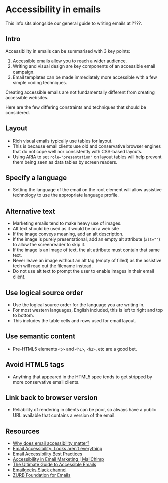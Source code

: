 # Accessibility in emails

This info sits alongside our general guide to writing emails at ????.

## Intro

Accessibility in emails can be summarised with 3 key points:

1. Accessible emails allow you to reach a wider audience.
1. Writing and visual design are key components of an accessible email campaign.
1. Email templates can be made immediately more accessible with a few simple coding techniques.

Creating accessible emails are not fundamentally different from creating accessible websites.

Here are the few differing constraints and techniques that should be considered.

## Layout

- Rich visual emails typically use tables for layout.
- This is because email clients use old and conservative browser engines that do not cope well nor consistently with CSS-based layouts.
- Using ARIA to set `role="presentation"` on layout tables will help prevent them being seen as data tables by screen readers.

## Specify a language

- Setting the language of the email on the root element will allow assistive technology to use the appropriate language profile.

## Alternative text

- Marketing emails tend to make heavy use of images.
- Alt text should be used as it would be on a web site
- If the image conveys meaning, add an alt description.
- If the image is purely presentational, add an empty alt attribute (`alt=""`) to allow the screenreader to skip it.
- If the image is an image of text, the alt attribute must contain that same text.
- Never leave an image without an alt tag (empty of filled) as the assistive tech will read out the filename instead.
- Do not use alt text to prompt the user to enable images in their email client.

## Use logical source order

- Use the logical source order for the language you are writing in.
- For most western languages, English included, this is left to right and top to bottom.
- This includes the table cells and rows used for email layout.

## Use semantic content

- Pre-HTML5 elements `<p>` and `<h1>`, `<h2>`, etc are a good bet.

## Avoid HTML5 tags

- Anything that appeared in the HTML5 spec tends to get stripped by more conservative email clients.

## Link back to browser version

- Reliability of rendering in clients can be poor, so always have a public URL available that contains a version of the email.

## Resources

- [Why does email accessibility matter?](https://content.myemma.com/blog/why-does-email-accessibility-matter)
- [Email Accessibility: Looks aren’t everything](https://explore.reallygoodemails.com/email-accessibility-looks-arent-everything-ad0b1f6af0a4)
- [Email Accessibility Best Practices](https://www.emailonacid.com/blog/article/email-development/email-accessibilty-in-2017/)
- [Accessibility in Email Marketing | MailChimp](https://mailchimp.com/resources/accessibility-in-email-marketing/)
- [The Ultimate Guide to Accessible Emails](https://litmus.com/blog/ultimate-guide-accessible-emails)
- [Emailgeeks Slack channel](https://email.geeks.chat)
- [ZURB Foundation for Emails](https://foundation.zurb.com/emails/email-templates.html)

